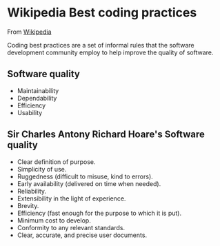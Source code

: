 # Wikipedia Best coding practices

From [Wikipedia](https://en.wikipedia.org/wiki/Best_coding_practices)

Coding best practices are a set of informal rules that the software development community employ to help improve the quality of software.

## Software quality
* Maintainability
* Dependability
* Efficiency
* Usability

## Sir Charles Antony Richard Hoare's Software quality
* Clear definition of purpose.
* Simplicity of use.
* Ruggedness (difficult to misuse, kind to errors).
* Early availability (delivered on time when needed).
* Reliability.
* Extensibility in the light of experience.
* Brevity.
* Efficiency (fast enough for the purpose to which it is put).
* Minimum cost to develop.
* Conformity to any relevant standards.
* Clear, accurate, and precise user documents.
